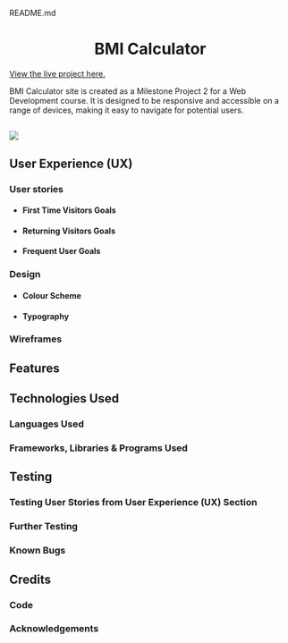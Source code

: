 README.md
<h1 align="center">BMI Calculator</h1>

[View the live project here.](https://krasi5.github.io/Milestone2/)

BMI Calculator site is created as a Milestone Project 2 for a Web Development course. It is designed to be responsive and accessible on a range of devices, making it easy to navigate for potential users.

<h2 text-align="center"><img src="assets/documents/Site_image.jpg"></h2>


## User Experience (UX)

 ### User stories
       
  -   #### First Time Visitors Goals

  -   #### Returning Visitors Goals
  
  -   #### Frequent User Goals
  
 ### Design

 -  #### Colour Scheme

 -  #### Typography

 ### Wireframes

 ## Features
 
## Technologies Used

### Languages Used 

### Frameworks, Libraries & Programs Used

## Testing

### Testing User Stories from User Experience (UX) Section

### Further Testing

### Known Bugs

## Credits

### Code

### Acknowledgements